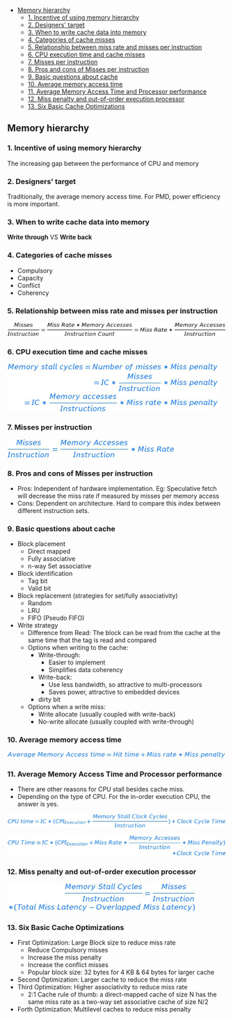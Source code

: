 <!-- MDTOC maxdepth:6 firsth1:1 numbering:0 flatten:0 bullets:1 updateOnSave:1 -->

   - [Memory hierarchy](#memory-hierarchy)   
      - [1. Incentive of using memory hierarchy](#1-incentive-of-using-memory-hierarchy)   
      - [2. Designers' target](#2-designers-target)   
      - [3. When to write cache data into memory](#3-when-to-write-cache-data-into-memory)   
      - [4. Categories of cache misses](#4-categories-of-cache-misses)   
      - [5. Relationship between miss rate and misses per instruction](#5-relationship-between-miss-rate-and-misses-per-instruction)   
      - [6. CPU execution time and cache misses](#6-cpu-execution-time-and-cache-misses)   
      - [7. Misses per instruction](#7-misses-per-instruction)   
      - [8. Pros and cons of Misses per instruction](#8-pros-and-cons-of-misses-per-instruction)   
      - [9. Basic questions about cache](#9-basic-questions-about-cache)   
      - [10. Average memory access time](#10-average-memory-access-time)   
      - [11. Average Memory Access Time and Processor performance](#11-average-memory-access-time-and-processor-performance)   
      - [12. Miss penalty and out-of-order execution processor](#12-miss-penalty-and-out-of-order-execution-processor)   
      - [13. Six Basic Cache Optimizations](#13-six-basic-cache-optimizations)   

<!-- /MDTOC -->
## Memory hierarchy
### 1. Incentive of using memory hierarchy  
The increasing gap between the performance of CPU and memory
### 2. Designers' target
Traditionally, the average memory access time. For PMD, power efficiency is more important.
### 3. When to write cache data into memory
**Write through** VS **Write back**
### 4. Categories of cache misses
- Compulsory
- Capacity
- Conflict
- Coherency

### 5. Relationship between miss rate and misses per instruction
![alt text](data/equation1.png)
### 6. CPU execution time and cache misses
![alt text](data/equation2.png)
### 7. Misses per instruction
![alt text](data/equation3.png)  
### 8. Pros and cons of Misses per instruction
- Pros: Independent of hardware implementation. Eg: Speculative fetch will decrease the miss rate if measured by misses per memory access
- Cons: Dependent on architecture. Hard to compare this index between different instruction sets.  

### 9. Basic questions about cache
- Block placement
  - Direct mapped
  - Fully associative
  - n-way Set associative
- Block identification
  - Tag bit
  - Valid bit
- Block replacement (strategies for set/fully associativity)
  - Random
  - LRU
  - FIFO (Pseudo FIFO)
- Write strategy
  - Difference from Read: The block can be read from the cache at the same time that the tag is read and compared
  - Options when writing to the cache:
    - Write-through:
      - Easier to implement
      - Simplifies data coherency
    - Write-back:
      - Use less bandwidth, so attractive to multi-processors
      - Saves power, attractive to embedded devices
    - dirty bit
  - Options when a write miss:
    - Write allocate (usually coupled with write-back)
    - No-write allocate (usually coupled with write-through)  

### 10. Average memory access time
![alt text](data/equation4.png)

### 11. Average Memory Access Time and Processor performance
- There are other reasons for CPU stall besides cache miss.
- Depending on the type of CPU. For the in-order execution CPU, the answer is yes.

![alt text](data/equation5.png)

![alt text](data/equation6.png)   

### 12. Miss penalty and out-of-order execution processor
![alt text](data/equation7.png)

### 13. Six Basic Cache Optimizations
- First Optimization: Large Block size to reduce miss rate
  - Reduce Compulsory misses
  - Increase the miss penalty
  - Increase the conflict misses
  - Popular block size: 32 bytes for 4 KB & 64 bytes for larger cache
- Second Optimization: Larger cache to reduce the miss rate
- Third Optimization: Higher associativity to reduce miss rate
  - 2:1 Cache rule of thumb: a direct-mapped cache of size N has the same miss rate as a two-way set associative cache of size N/2
- Forth Optimization: Multilevel caches to reduce miss penalty 
